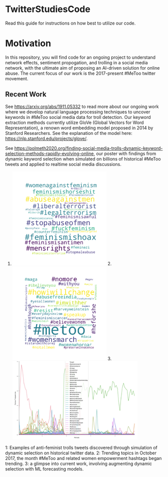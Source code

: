 # TwitterStudiesCode


Read this guide for instructions on how best to utilize our code.

# Motivation 

In this repository, you will find code for an ongoing project to understand network effects, 
sentiment propogation, and trolling in a social media network, with 
the ultimate aim of proposing an AI-driven solution for online abuse. 
The current focus of our work is the 2017-present #MeToo twitter movement. 



## Recent Work 
See https://arxiv.org/abs/1911.05332 to read more about our ongoing work where we develop
natural language processing techniques to uncover keywords in #MeToo social media 
data for troll detection. Our keyword extraction methods currently utilize GloVe (Global Vectors for 
Word Representation), a renown word embedding model proposed in 2014 by Stanford Researchers.
See the explanation of the model here: https://nlp.stanford.edu/projects/glove/.


See https://polmeth2020.org/finding-social-media-trolls-dynamic-keyword-selection-methods-rapidly-evolving-online, 
our poster with findings from dynamic keyword selection when simulated on billions of historical #MeToo tweets and applied to realtime 
social media discussions.



1. <img src="/twitter/troll_example.png" width="300" height="300"> 2.  <img src="/twitter/WH_Oct17.png" width="300" height="300"> 3. <img src="/twitter/freq-analysis.png" width="400" height="250">

1: Examples of anti-feminist trolls tweets discovered through simulation of dynamic selection on historical twitter data. 2: Trending topics in October 2017, the month #MeToo and related women empowerment hashtags began trending. 3: a glimpse into current work, involving augmenting dynamic selection with ML forecasting models. 
